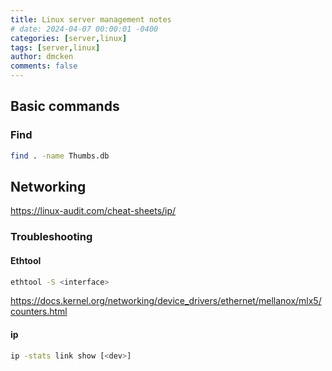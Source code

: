 ```yaml
---
title: Linux server management notes
# date: 2024-04-07 00:00:01 -0400
categories: [server,linux]
tags: [server,linux]
author: dmcken
comments: false
---
```









## Basic commands

### Find

```bash
find . -name Thumbs.db
```



## Networking
https://linux-audit.com/cheat-sheets/ip/


### Troubleshooting

#### Ethtool

```bash
ethtool -S <interface>
```

https://docs.kernel.org/networking/device_drivers/ethernet/mellanox/mlx5/counters.html


#### ip


```bash
ip -stats link show [<dev>]
```





